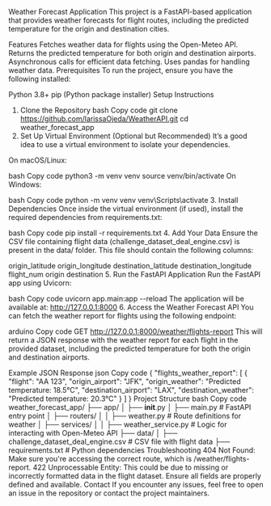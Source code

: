 Weather Forecast Application
This project is a FastAPI-based application that provides weather forecasts for flight routes, including the predicted temperature for the origin and destination cities.

Features
Fetches weather data for flights using the Open-Meteo API.
Returns the predicted temperature for both origin and destination airports.
Asynchronous calls for efficient data fetching.
Uses pandas for handling weather data.
Prerequisites
To run the project, ensure you have the following installed:

Python 3.8+
pip (Python package installer)
Setup Instructions
1. Clone the Repository
bash
Copy code
git clone https://github.com/larissaOjeda/WeatherAPI.git
cd weather_forecast_app
2. Set Up Virtual Environment (Optional but Recommended)
It’s a good idea to use a virtual environment to isolate your dependencies.

On macOS/Linux:

bash
Copy code
python3 -m venv venv
source venv/bin/activate
On Windows:

bash
Copy code
python -m venv venv
venv\Scripts\activate
3. Install Dependencies
Once inside the virtual environment (if used), install the required dependencies from requirements.txt:

bash
Copy code
pip install -r requirements.txt
4. Add Your Data
Ensure the CSV file containing flight data (challenge_dataset_deal_engine.csv) is present in the data/ folder. This file should contain the following columns:

origin_latitude
origin_longitude
destination_latitude
destination_longitude
flight_num
origin
destination
5. Run the FastAPI Application
Run the FastAPI app using Uvicorn:

bash
Copy code
uvicorn app.main:app --reload
The application will be available at: http://127.0.0.1:8000
6. Access the Weather Forecast API
You can fetch the weather report for flights using the following endpoint:

arduino
Copy code
GET http://127.0.0.1:8000/weather/flights-report
This will return a JSON response with the weather report for each flight in the provided dataset, including the predicted temperature for both the origin and destination airports.

Example JSON Response
json
Copy code
{
  "flights_weather_report": [
    {
      "flight": "AA 123",
      "origin_airport": "JFK",
      "origin_weather": "Predicted temperature: 18.5°C",
      "destination_airport": "LAX",
      "destination_weather": "Predicted temperature: 20.3°C"
    }
  ]
}
Project Structure
bash
Copy code
weather_forecast_app/
├── app/
│   ├── __init__.py
│   ├── main.py              # FastAPI entry point
│   ├── routers/
│   │   ├── weather.py        # Route definitions for weather
│   ├── services/
│   │   ├── weather_service.py  # Logic for interacting with Open-Meteo API
├── data/
│   ├── challenge_dataset_deal_engine.csv  # CSV file with flight data
├── requirements.txt         # Python dependencies
Troubleshooting
404 Not Found: Make sure you're accessing the correct route, which is /weather/flights-report.
422 Unprocessable Entity: This could be due to missing or incorrectly formatted data in the flight dataset. Ensure all fields are properly defined and available.
Contact
If you encounter any issues, feel free to open an issue in the repository or contact the project maintainers.

